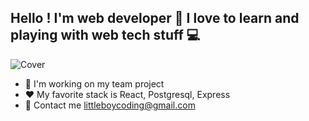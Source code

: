 ## Hello ! I'm web developer 🚀 I love to learn and playing with web tech stuff 💻

![Cover](https://scontent.fbkk5-4.fna.fbcdn.net/v/t1.0-9/121069578_2076565729143314_6113922376235265025_o.jpg?_nc_cat=103&_nc_sid=e3f864&_nc_eui2=AeHtuDw15Qyy4aSqV0k0dYrnBBECwkMd440EEQLCQx3jjcVgZng1CImbENyRXXTL4ZDbR24asApklCDPRTq8heTy&_nc_ohc=fBtWs14su5EAX9HRYj9&_nc_ht=scontent.fbkk5-4.fna&oh=c3d6d904c6e128b9d9d7afff903045d2&oe=5FB71576)

- 🚀 I'm working on my team project
- ❤️ My favorite stack is React, Postgresql, Express
- 💬 Contact me littleboycoding@gmail.com

<!--
**littleboycoding/littleboycoding** is a ✨ _special_ ✨ repository because its `README.md` (this file) appears on your GitHub profile.

Here are some ideas to get you started:

- 🔭 I’m currently working on ...
- 🌱 I’m currently learning ...
- 👯 I’m looking to collaborate on ...
- 🤔 I’m looking for help with ...
- 💬 Ask me about ...
- 📫 How to reach me: ...
- 😄 Pronouns: ...
- ⚡ Fun fact: ...
-->
